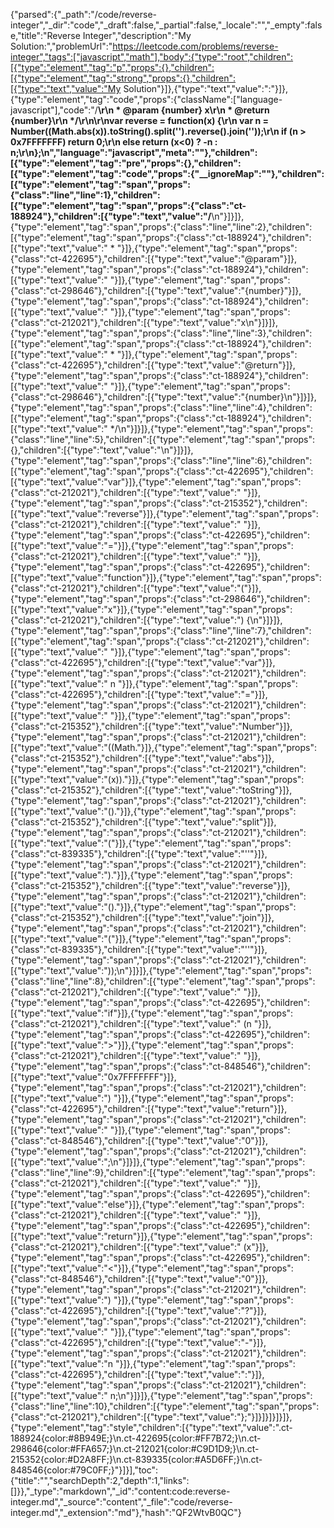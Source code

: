 {"parsed":{"_path":"/code/reverse-integer","_dir":"code","_draft":false,"_partial":false,"_locale":"","_empty":false,"title":"Reverse Integer","description":"My Solution:","problemUrl":"https://leetcode.com/problems/reverse-integer","tags":["javascript","math"],"body":{"type":"root","children":[{"type":"element","tag":"p","props":{},"children":[{"type":"element","tag":"strong","props":{},"children":[{"type":"text","value":"My Solution"}]},{"type":"text","value":":"}]},{"type":"element","tag":"code","props":{"className":["language-javascript"],"code":"/**\r\n * @param {number} x\r\n * @return {number}\r\n */\r\n\r\nvar reverse = function(x) {\r\n    var n = Number((Math.abs(x)).toString().split('').reverse().join(''));\r\n    if (n > 0x7FFFFFFF) return 0;\r\n    else return (x<0) ? -n : n;\r\n};\n","language":"javascript","meta":""},"children":[{"type":"element","tag":"pre","props":{},"children":[{"type":"element","tag":"code","props":{"__ignoreMap":""},"children":[{"type":"element","tag":"span","props":{"class":"line","line":1},"children":[{"type":"element","tag":"span","props":{"class":"ct-188924"},"children":[{"type":"text","value":"/**\n"}]}]},{"type":"element","tag":"span","props":{"class":"line","line":2},"children":[{"type":"element","tag":"span","props":{"class":"ct-188924"},"children":[{"type":"text","value":" * "}]},{"type":"element","tag":"span","props":{"class":"ct-422695"},"children":[{"type":"text","value":"@param"}]},{"type":"element","tag":"span","props":{"class":"ct-188924"},"children":[{"type":"text","value":" "}]},{"type":"element","tag":"span","props":{"class":"ct-298646"},"children":[{"type":"text","value":"{number}"}]},{"type":"element","tag":"span","props":{"class":"ct-188924"},"children":[{"type":"text","value":" "}]},{"type":"element","tag":"span","props":{"class":"ct-212021"},"children":[{"type":"text","value":"x\n"}]}]},{"type":"element","tag":"span","props":{"class":"line","line":3},"children":[{"type":"element","tag":"span","props":{"class":"ct-188924"},"children":[{"type":"text","value":" * "}]},{"type":"element","tag":"span","props":{"class":"ct-422695"},"children":[{"type":"text","value":"@return"}]},{"type":"element","tag":"span","props":{"class":"ct-188924"},"children":[{"type":"text","value":" "}]},{"type":"element","tag":"span","props":{"class":"ct-298646"},"children":[{"type":"text","value":"{number}\n"}]}]},{"type":"element","tag":"span","props":{"class":"line","line":4},"children":[{"type":"element","tag":"span","props":{"class":"ct-188924"},"children":[{"type":"text","value":" */\n"}]}]},{"type":"element","tag":"span","props":{"class":"line","line":5},"children":[{"type":"element","tag":"span","props":{},"children":[{"type":"text","value":"\n"}]}]},{"type":"element","tag":"span","props":{"class":"line","line":6},"children":[{"type":"element","tag":"span","props":{"class":"ct-422695"},"children":[{"type":"text","value":"var"}]},{"type":"element","tag":"span","props":{"class":"ct-212021"},"children":[{"type":"text","value":" "}]},{"type":"element","tag":"span","props":{"class":"ct-215352"},"children":[{"type":"text","value":"reverse"}]},{"type":"element","tag":"span","props":{"class":"ct-212021"},"children":[{"type":"text","value":" "}]},{"type":"element","tag":"span","props":{"class":"ct-422695"},"children":[{"type":"text","value":"="}]},{"type":"element","tag":"span","props":{"class":"ct-212021"},"children":[{"type":"text","value":" "}]},{"type":"element","tag":"span","props":{"class":"ct-422695"},"children":[{"type":"text","value":"function"}]},{"type":"element","tag":"span","props":{"class":"ct-212021"},"children":[{"type":"text","value":"("}]},{"type":"element","tag":"span","props":{"class":"ct-298646"},"children":[{"type":"text","value":"x"}]},{"type":"element","tag":"span","props":{"class":"ct-212021"},"children":[{"type":"text","value":") {\n"}]}]},{"type":"element","tag":"span","props":{"class":"line","line":7},"children":[{"type":"element","tag":"span","props":{"class":"ct-212021"},"children":[{"type":"text","value":"    "}]},{"type":"element","tag":"span","props":{"class":"ct-422695"},"children":[{"type":"text","value":"var"}]},{"type":"element","tag":"span","props":{"class":"ct-212021"},"children":[{"type":"text","value":" n "}]},{"type":"element","tag":"span","props":{"class":"ct-422695"},"children":[{"type":"text","value":"="}]},{"type":"element","tag":"span","props":{"class":"ct-212021"},"children":[{"type":"text","value":" "}]},{"type":"element","tag":"span","props":{"class":"ct-215352"},"children":[{"type":"text","value":"Number"}]},{"type":"element","tag":"span","props":{"class":"ct-212021"},"children":[{"type":"text","value":"((Math."}]},{"type":"element","tag":"span","props":{"class":"ct-215352"},"children":[{"type":"text","value":"abs"}]},{"type":"element","tag":"span","props":{"class":"ct-212021"},"children":[{"type":"text","value":"(x))."}]},{"type":"element","tag":"span","props":{"class":"ct-215352"},"children":[{"type":"text","value":"toString"}]},{"type":"element","tag":"span","props":{"class":"ct-212021"},"children":[{"type":"text","value":"()."}]},{"type":"element","tag":"span","props":{"class":"ct-215352"},"children":[{"type":"text","value":"split"}]},{"type":"element","tag":"span","props":{"class":"ct-212021"},"children":[{"type":"text","value":"("}]},{"type":"element","tag":"span","props":{"class":"ct-839335"},"children":[{"type":"text","value":"''"}]},{"type":"element","tag":"span","props":{"class":"ct-212021"},"children":[{"type":"text","value":")."}]},{"type":"element","tag":"span","props":{"class":"ct-215352"},"children":[{"type":"text","value":"reverse"}]},{"type":"element","tag":"span","props":{"class":"ct-212021"},"children":[{"type":"text","value":"()."}]},{"type":"element","tag":"span","props":{"class":"ct-215352"},"children":[{"type":"text","value":"join"}]},{"type":"element","tag":"span","props":{"class":"ct-212021"},"children":[{"type":"text","value":"("}]},{"type":"element","tag":"span","props":{"class":"ct-839335"},"children":[{"type":"text","value":"''"}]},{"type":"element","tag":"span","props":{"class":"ct-212021"},"children":[{"type":"text","value":"));\n"}]}]},{"type":"element","tag":"span","props":{"class":"line","line":8},"children":[{"type":"element","tag":"span","props":{"class":"ct-212021"},"children":[{"type":"text","value":"    "}]},{"type":"element","tag":"span","props":{"class":"ct-422695"},"children":[{"type":"text","value":"if"}]},{"type":"element","tag":"span","props":{"class":"ct-212021"},"children":[{"type":"text","value":" (n "}]},{"type":"element","tag":"span","props":{"class":"ct-422695"},"children":[{"type":"text","value":">"}]},{"type":"element","tag":"span","props":{"class":"ct-212021"},"children":[{"type":"text","value":" "}]},{"type":"element","tag":"span","props":{"class":"ct-848546"},"children":[{"type":"text","value":"0x7FFFFFFF"}]},{"type":"element","tag":"span","props":{"class":"ct-212021"},"children":[{"type":"text","value":") "}]},{"type":"element","tag":"span","props":{"class":"ct-422695"},"children":[{"type":"text","value":"return"}]},{"type":"element","tag":"span","props":{"class":"ct-212021"},"children":[{"type":"text","value":" "}]},{"type":"element","tag":"span","props":{"class":"ct-848546"},"children":[{"type":"text","value":"0"}]},{"type":"element","tag":"span","props":{"class":"ct-212021"},"children":[{"type":"text","value":";\n"}]}]},{"type":"element","tag":"span","props":{"class":"line","line":9},"children":[{"type":"element","tag":"span","props":{"class":"ct-212021"},"children":[{"type":"text","value":"    "}]},{"type":"element","tag":"span","props":{"class":"ct-422695"},"children":[{"type":"text","value":"else"}]},{"type":"element","tag":"span","props":{"class":"ct-212021"},"children":[{"type":"text","value":" "}]},{"type":"element","tag":"span","props":{"class":"ct-422695"},"children":[{"type":"text","value":"return"}]},{"type":"element","tag":"span","props":{"class":"ct-212021"},"children":[{"type":"text","value":" (x"}]},{"type":"element","tag":"span","props":{"class":"ct-422695"},"children":[{"type":"text","value":"<"}]},{"type":"element","tag":"span","props":{"class":"ct-848546"},"children":[{"type":"text","value":"0"}]},{"type":"element","tag":"span","props":{"class":"ct-212021"},"children":[{"type":"text","value":") "}]},{"type":"element","tag":"span","props":{"class":"ct-422695"},"children":[{"type":"text","value":"?"}]},{"type":"element","tag":"span","props":{"class":"ct-212021"},"children":[{"type":"text","value":" "}]},{"type":"element","tag":"span","props":{"class":"ct-422695"},"children":[{"type":"text","value":"-"}]},{"type":"element","tag":"span","props":{"class":"ct-212021"},"children":[{"type":"text","value":"n "}]},{"type":"element","tag":"span","props":{"class":"ct-422695"},"children":[{"type":"text","value":":"}]},{"type":"element","tag":"span","props":{"class":"ct-212021"},"children":[{"type":"text","value":" n;\n"}]}]},{"type":"element","tag":"span","props":{"class":"line","line":10},"children":[{"type":"element","tag":"span","props":{"class":"ct-212021"},"children":[{"type":"text","value":"};"}]}]}]}]}]},{"type":"element","tag":"style","children":[{"type":"text","value":".ct-188924{color:#8B949E;}\n.ct-422695{color:#FF7B72;}\n.ct-298646{color:#FFA657;}\n.ct-212021{color:#C9D1D9;}\n.ct-215352{color:#D2A8FF;}\n.ct-839335{color:#A5D6FF;}\n.ct-848546{color:#79C0FF;}"}]}],"toc":{"title":"","searchDepth":2,"depth":1,"links":[]}},"_type":"markdown","_id":"content:code:reverse-integer.md","_source":"content","_file":"code/reverse-integer.md","_extension":"md"},"hash":"QF2WtvB0QC"}